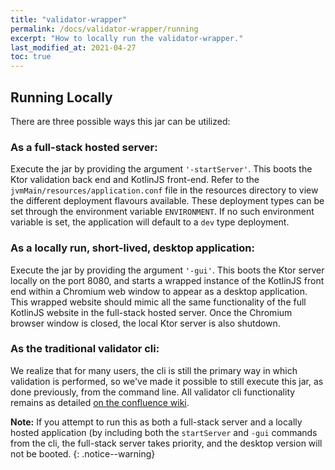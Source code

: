 ```yaml
---
title: "validator-wrapper"
permalink: /docs/validator-wrapper/running
excerpt: "How to locally run the validator-wrapper."
last_modified_at: 2021-04-27
toc: true
---
```

## Running Locally
There are three possible ways this jar can be utilized:

### As a full-stack hosted server:
Execute the jar by providing the argument `'-startServer'`. This boots the Ktor validation back end and KotlinJS
front-end. Refer to the `jvmMain/resources/application.conf` file in the resources directory to view the different deployment flavours available.
These deployment types can be set through the environment variable `ENVIRONMENT`. If no such environment variable is
set, the application will default to a `dev` type deployment.

### As a locally run, short-lived, desktop application:
Execute the jar by providing the argument `'-gui'`. This boots the Ktor server locally on the port 8080, and starts a
wrapped instance of the KotlinJS front end within a Chromium web window to appear as a desktop application. This
wrapped website should mimic all the same functionality of the full KotlinJS website in the full-stack hosted server.
Once the Chromium browser window is closed, the local Ktor server is also shutdown.

### As the traditional validator cli:
We realize that for many users, the cli is still the primary way in which validation is performed, so we've made
it possible to still execute this jar, as done previously, from the command line. All validator cli functionality
remains as detailed [on the confluence wiki][Link-ValidatorConfluence].

**Note:** If you attempt to run this as both a full-stack server and a locally hosted application (by including both the
`startServer` and `-gui` commands from the cli, the full-stack server takes priority, and the desktop version will
not be booted.
{: .notice--warning}


[Link-ValidatorWrapperWeb]: https://validator.fhir.org/
[Link-GradleWebpage]: https://gradle.org/
[Link-GradleKotlinDSLPrimer]: https://docs.gradle.org/current/userguide/kotlin_dsl.html
[Link-GradleInstall]: https://gradle.org/install/
[Link-GradleWrapper]: https://docs.gradle.org/current/userguide/gradle_wrapper.html
[Link-ValidatorConfluence]: https://confluence.hl7.org/display/FHIR/Using+the+FHIR+Validator